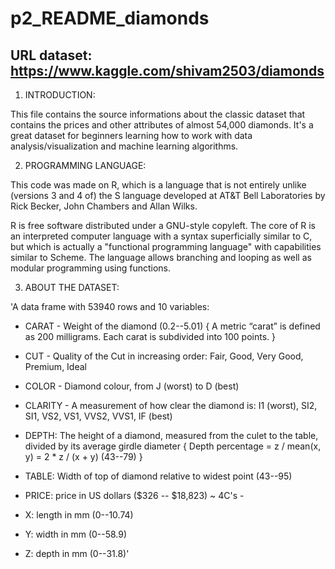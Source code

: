 # p2_README_diamonds

  ## URL dataset: https://www.kaggle.com/shivam2503/diamonds

1. INTRODUCTION:

This file contains the source informations about the classic dataset that contains the prices and other attributes of almost 
54,000 diamonds. It's a great dataset for beginners learning how to work with data analysis/visualization and machine learning 
algorithms.

2. PROGRAMMING LANGUAGE:

This code was made on R, which is a language that is not entirely unlike (versions 3 and 4 of) the S language developed at AT&T 
Bell Laboratories by Rick Becker, John Chambers and Allan Wilks.

R is free software distributed under a GNU-style copyleft.
The core of R is an interpreted computer language with a syntax superficially similar to C, but which is actually a "functional
programming language" with capabilities similar to Scheme.  The language allows branching and looping as well as modular programming
using functions.

3. ABOUT THE DATASET:

'A data frame with 53940 rows and 10 variables:

- CARAT - Weight of the diamond (0.2--5.01)
{ A metric “carat” is defined as 200 milligrams. Each carat is subdivided into 100 points. }

- CUT - Quality of the Cut in increasing order: Fair, Good, Very Good, Premium, Ideal

- COLOR - Diamond colour, from J (worst) to D (best)

- CLARITY - A measurement of how clear the diamond is: I1 (worst), SI2, SI1, VS2, VS1, VVS2, VVS1, IF (best)

- DEPTH: The height of a diamond, measured from the culet to the table, divided by its average girdle diameter
{ Depth percentage = z / mean(x, y) = 2 * z / (x + y) (43--79) }

- TABLE: Width of top of diamond relative to widest point (43--95)

- PRICE: price in US dollars (\$326 -- \$18,823)
~ 4C's - 

- X: length in mm (0--10.74)

- Y: width in mm (0--58.9)

- Z: depth in mm (0--31.8)'
